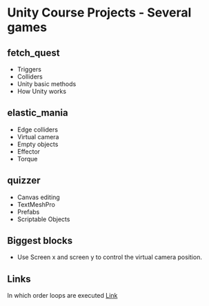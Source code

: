 # Unity Course Projects - Several games

## fetch_quest
- Triggers
- Colliders
- Unity basic methods
- How Unity works

## elastic_mania
- Edge colliders
- Virtual camera
- Empty objects
- Effector
- Torque

## quizzer
- Canvas editing
- TextMeshPro
- Prefabs
- Scriptable Objects

## Biggest blocks
- Use Screen x and screen y to control the virtual camera position.

## Links
In which order loops are executed [Link](https://docs.unity3d.com/Manual/ExecutionOrder.html)
